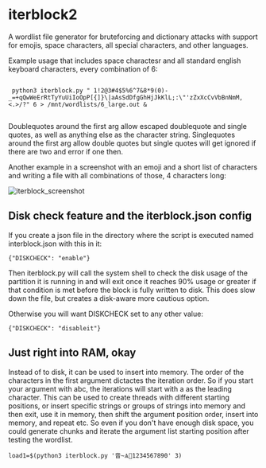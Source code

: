 # iterblock2
A wordlist file generator for bruteforcing and dictionary attacks with support for emojis, space characters, all special characters, and other languages.

Example usage that includes space charactesr and all standard english keyboard characters, every combination of 6:

```
 
 python3 iterblock.py " 1!2@3#4$5%6^7&8*9(0)-_=+qQwWeErRtTyYuUiIoOpP[{]}\|aAsSdDfgGhHjJkKlL;:\"'zZxXcCvVbBnNmM,<.>/?" 6 > /mnt/wordlists/6_large.out &
 
```

Doublequotes around the first arg allow escaped doublequote and single quotes, as well as anything else as the character string.
Singlequotes around the first arg allow double quotes but single quotes will get ignored if there are two and error if one then.

Another example in a screenshot with an emoji and a short list of characters and writing a file with all combinations of those, 4 characters long:

![iterblock_screenshot](https://keeganbowen.com/images/iterblock_screenshot_1.PNG)


## Disk check feature and the iterblock.json config

If you create a json file in the directory where the script is executed named interblock.json with this in it:

```
{"DISKCHECK": "enable"}
```
Then iterblock.py will call the system shell to check the disk usage of the partition it is running in
and will exit once it reaches 90% usage or greater if that condition is met before the block is fully written to disk. 
This does slow down the file, but creates a disk-aware more cautious option.


Otherwise you will want DISKCHECK set to any other value:


```
{"DISKCHECK": "disableit"}
```


## Just right into RAM, okay

Instead of to disk, it can be used to insert into memory. The order of the characters in the first argument dictactes the iteration order.
So if you start your argument with abc, the iterations will start with a as the leading character. This can be used to create threads
with different starting positions, or insert specific strings or groups of strings into memory and then exit, use it in memory, then
shift the argument position order, insert into memory, and repeat etc. So even if you don't have enough disk space, you could generate
chunks and iterate the argument list starting position after testing the wordlist.

```
load1=$(python3 iterblock.py '音~Ѧ🚆1234567890' 3)
```

